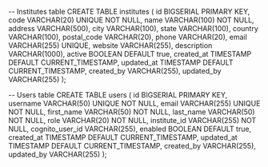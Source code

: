 -- Institutes table
CREATE TABLE institutes (
id BIGSERIAL PRIMARY KEY,
code VARCHAR(20) UNIQUE NOT NULL,
name VARCHAR(100) NOT NULL,
address VARCHAR(500),
city VARCHAR(100),
state VARCHAR(100),
country VARCHAR(100),
postal_code VARCHAR(20),
phone VARCHAR(20),
email VARCHAR(255) UNIQUE,
website VARCHAR(255),
description VARCHAR(1000),
active BOOLEAN DEFAULT true,
created_at TIMESTAMP DEFAULT CURRENT_TIMESTAMP,
updated_at TIMESTAMP DEFAULT CURRENT_TIMESTAMP,
created_by VARCHAR(255),
updated_by VARCHAR(255)
);

-- Users table
CREATE TABLE users (
id BIGSERIAL PRIMARY KEY,
username VARCHAR(50) UNIQUE NOT NULL,
email VARCHAR(255) UNIQUE NOT NULL,
first_name VARCHAR(50) NOT NULL,
last_name VARCHAR(50) NOT NULL,
role VARCHAR(20) NOT NULL,
institute_id VARCHAR(255) NOT NULL,
cognito_user_id VARCHAR(255),
enabled BOOLEAN DEFAULT true,
created_at TIMESTAMP DEFAULT CURRENT_TIMESTAMP,
updated_at TIMESTAMP DEFAULT CURRENT_TIMESTAMP,
created_by VARCHAR(255),
updated_by VARCHAR(255)
);